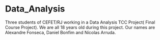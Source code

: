 # Data_Analysis
Three students of CEFET/RJ working in a Data Analysis TCC Project( Final Course Project). We are all 18 years old during this project. Our names are Alexandre Fonseca, Daniel Bonfim and Nícolas Arruda.
